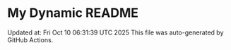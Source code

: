 # My Dynamic README
Updated at: Fri Oct 10 06:31:39 UTC 2025
This file was auto-generated by GitHub Actions.
